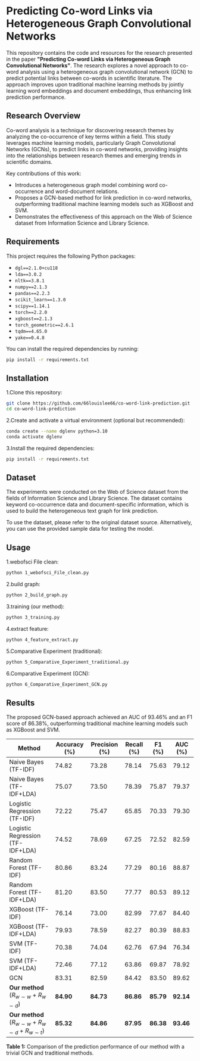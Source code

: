 # Predicting Co-word Links via Heterogeneous Graph Convolutional Networks

This repository contains the code and resources for the research presented in the paper **"Predicting Co-word Links via Heterogeneous Graph Convolutional Networks"**. The research explores a novel approach to co-word analysis using a heterogeneous graph convolutional network (GCN) to predict potential links between co-words in scientific literature. The approach improves upon traditional machine learning methods by jointly learning word embeddings and document embeddings, thus enhancing link prediction performance.

## Research Overview

Co-word analysis is a technique for discovering research themes by analyzing the co-occurrence of key terms within a field. This study leverages machine learning models, particularly Graph Convolutional Networks (GCNs), to predict links in co-word networks, providing insights into the relationships between research themes and emerging trends in scientific domains.

Key contributions of this work:
- Introduces a heterogeneous graph model combining word co-occurrence and word-document relations.
- Proposes a GCN-based method for link prediction in co-word networks, outperforming traditional machine learning models such as XGBoost and SVM.
- Demonstrates the effectiveness of this approach on the Web of Science dataset from Information Science and Library Science.

## Requirements

This project requires the following Python packages:
- `dgl==2.1.0+cu118`
- `lda==3.0.2`
- `nltk==3.8.1` 
- `numpy==2.1.3`
- `pandas==2.2.3`
- `scikit_learn==1.3.0`
- `scipy==1.14.1`
- `torch==2.2.0`
- `xgboost==2.1.3`
- `torch_geometric==2.6.1`
- `tqdm==4.65.0`
- `yake==0.4.8`

You can install the required dependencies by running:
```bash
pip install -r requirements.txt
```
## Installation
1.Clone this repository:
```bash
git clone https://github.com/66louislee66/co-word-link-prediction.git
cd co-word-link-prediction
```
2.Create and activate a virtual environment (optional but recommended):
```bash
conda create --name dglenv python=3.10
conda activate dglenv
```
3.Install the required dependencies:
```bash
pip install -r requirements.txt
```
## Dataset
The experiments were conducted on the Web of Science dataset from the fields of Information Science and Library Science. The dataset contains keyword co-occurrence data and document-specific information, which is used to build the heterogeneous text graph for link prediction.

To use the dataset, please refer to the original dataset source. Alternatively, you can use the provided sample data for testing the model.
## Usage
1.webofsci File clean:
```bash
python 1_webofsci_File_clean.py
```
2.build graph:
```bash
python 2_build_graph.py
```
3.training (our method):
```bash
python 3_training.py
```
4.extract feature:
```bash
python 4_feature_extract.py
```
5.Comparative Experiment (traditional):
```bash
python 5_Comparative_Experiment_traditional.py
```
6.Comparative Experiment (GCN):
```bash
python 6_Comparative_Experiment_GCN.py
```
## Results
The proposed GCN-based approach achieved an AUC of 93.46% and an F1 score of 86.38%, outperforming traditional machine learning models such as XGBoost and SVM.

| **Method**                               | **Accuracy (%)** | **Precision (%)** | **Recall (%)** | **F1 (%)** | **AUC (%)** |
|------------------------------------------|------------------|-------------------|----------------|------------|-------------|
| Naive Bayes (TF-IDF)                     | 74.82            | 73.28             | 78.14          | 75.63      | 79.12       |
| Naive Bayes (TF-IDF+LDA)                 | 75.07            | 73.50             | 78.39          | 75.87      | 79.37       |
| Logistic Regression (TF-IDF)             | 72.22            | 75.47             | 65.85          | 70.33      | 79.30       |
| Logistic Regression (TF-IDF+LDA)         | 74.52            | 78.69             | 67.25          | 72.52      | 82.59       |
| Random Forest (TF-IDF)                   | 80.86            | 83.24             | 77.29          | 80.16      | 88.87       |
| Random Forest (TF-IDF+LDA)               | 81.20            | 83.50             | 77.77          | 80.53      | 89.12       |
| XGBoost (TF-IDF)                         | 76.14            | 73.00             | 82.99          | 77.67      | 84.40       |
| XGBoost (TF-IDF+LDA)                     | 79.93            | 78.59             | 82.27          | 80.39      | 88.83       |
| SVM (TF-IDF)                             | 70.38            | 74.04             | 62.76          | 67.94      | 76.34       |
| SVM (TF-IDF+LDA)                         | 72.46            | 77.12             | 63.86          | 69.87      | 78.92       |
| GCN                                      | 83.31            | 82.59             | 84.42          | 83.50      | 89.62       |
| **Our method** (${R_{w\sim w}}$ + ${R_{w\sim d}}$) | **84.90**         | **84.73**          | **86.86**       | **85.79**    | **92.14**    |
| **Our method** (${R_{w\sim w}}$ + ${R_{w\sim d}}$ + ${R_{w\sim t}}$) | **85.32**         | **84.86**          | **87.95**       | **86.38**    | **93.46**    |

**Table 1:** Comparison of the prediction performance of our method with a trivial GCN and traditional methods.
